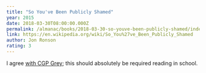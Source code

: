 ```yaml
---
title: "So You've Been Publicly Shamed"
year: 2015
date: 2018-03-30T08:00:00.000Z
permalink: /almanac/books/2018-03-30-so-youve-been-publicly-shamed/index.html
link: https://en.wikipedia.org/wiki/So_You%27ve_Been_Publicly_Shamed
author: Jon Ronson
rating: 3
---
```


I agree [with CGP Grey](https://youtu.be/K63ZKa_tt3s?t=7m48s); this should absolutely be required reading in school.